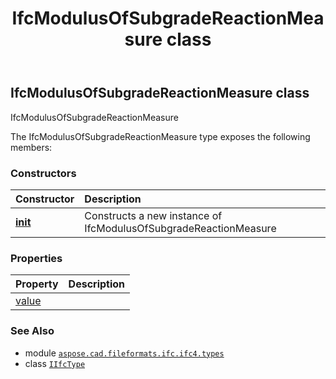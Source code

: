 ﻿---
title: IfcModulusOfSubgradeReactionMeasure class
second_title: Aspose.CAD for Python via .NET API References
description: 
type: docs
weight: 990
url: /python-net/aspose.cad.fileformats.ifc.ifc4.types/ifcmodulusofsubgradereactionmeasure/
is_root: false
---

## IfcModulusOfSubgradeReactionMeasure class

IfcModulusOfSubgradeReactionMeasure



The IfcModulusOfSubgradeReactionMeasure type exposes the following members:

### Constructors
| Constructor | Description |
| :- | :- |
| [__init__](/cad/python-net/aspose.cad.fileformats.ifc.ifc4.types/ifcmodulusofsubgradereactionmeasure/__init__/#) | Constructs a new instance of IfcModulusOfSubgradeReactionMeasure |


### Properties
| Property | Description |
| :- | :- |
| [value](/cad/python-net/aspose.cad.fileformats.ifc.ifc4.types/ifcmodulusofsubgradereactionmeasure/value) |  |



### See Also
* module [`aspose.cad.fileformats.ifc.ifc4.types`](..)
* class [`IIfcType`](/cad/python-net/aspose.cad.fileformats.ifc/iifctype)
